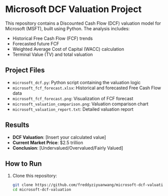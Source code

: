 # Microsoft DCF Valuation Project

This repository contains a Discounted Cash Flow (DCF) valuation model for Microsoft (MSFT), built using Python. The analysis includes:
- Historical Free Cash Flow (FCF) trends
- Forecasted future FCF
- Weighted Average Cost of Capital (WACC) calculation
- Terminal Value (TV) and total valuation

## Project Files
- `microsoft_dcf.py`: Python script containing the valuation logic
- `microsoft_fcf_forecast.xlsx`: Historical and forecasted Free Cash Flow data
- `microsoft_fcf_forecast.png`: Visualization of FCF forecast
- `microsoft_valuation_comparison.png`: Valuation comparison chart
- `microsoft_valuation_report.txt`: Detailed valuation report

## Results
- **DCF Valuation**: [Insert your calculated value]
- **Current Market Price**: $2.5 trillion
- **Conclusion**: [Undervalued/Overvalued/Fairly Valued]

## How to Run
1. Clone this repository:
   ```bash
   git clone https://github.com/freddyziyuanwang/microsoft-dcf-valuation.git
   cd microsoft-dcf-valuation
